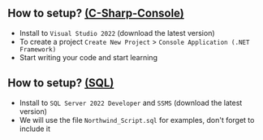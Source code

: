 ## How to setup? <a href="c-sharp-console">(C-Sharp-Console)</a>
- Install to `Visual Studio 2022` (download the latest version)
- To create a project `Create New Project` > `Console Application (.NET Framework)`
- Start writing your code and start learning

## How to setup? <a href="sql">(SQL)</a>
- Install to `SQL Server 2022 Developer` and `SSMS` (download the latest version)
- We will use the file `Northwind_Script.sql` for examples, don't forget to include it

